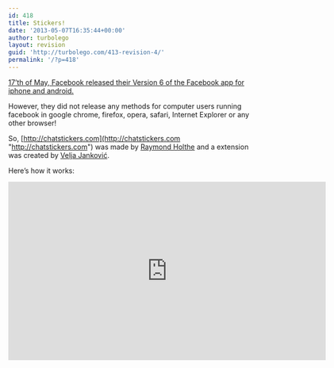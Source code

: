 ```yaml
---
id: 418
title: Stickers!
date: '2013-05-07T16:35:44+00:00'
author: turbolego
layout: revision
guid: 'http://turbolego.com/413-revision-4/'
permalink: '/?p=418'
---
```


[17’th of May, Facebook released their Version 6 of the Facebook app for iphone and android.](http://www.hongkiat.com/blog/facebook-app-for-iphone/ "http://www.hongkiat.com/blog/facebook-app-for-iphone/")

However, they did not release any methods for computer users running facebook in google chrome, firefox, opera, safari, Internet Explorer or any other browser!

So, [http://chatstickers.com](http://chatstickers.com "http://chatstickers.com") was made by [Raymond Holthe](http://www.facebook.com/upitno "http://www.facebook.com/upitno") and a extension was created by [Velja Janković](http://www.facebook.com/theztech "http://www.facebook.com/theztech").

Here’s how it works:

<iframe allow="accelerometer; autoplay; clipboard-write; encrypted-media; gyroscope; picture-in-picture; web-share" allowfullscreen="" frameborder="0" height="360" loading="lazy" referrerpolicy="strict-origin-when-cross-origin" src="https://www.youtube.com/embed/2v6sRDV-lUc?feature=oembed" title="Facebook Stickers on Chrome, Firefox and other browsers!" width="640"></iframe>